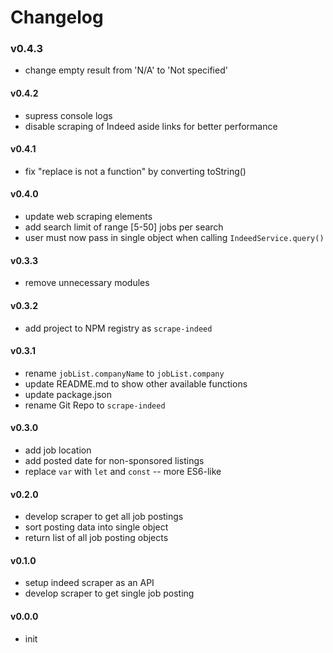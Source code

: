 Changelog
=========

### v0.4.3
- change empty result from 'N/A' to 'Not specified'

#### v0.4.2
- supress console logs
- disable scraping of Indeed aside links for better performance 

#### v0.4.1
- fix "replace is not a function" by converting toString()

#### v0.4.0
- update web scraping elements
- add search limit of range [5-50] jobs per search
- user must now pass in single object when calling `IndeedService.query()`

#### v0.3.3
- remove unnecessary modules 

#### v0.3.2
- add project to NPM registry as `scrape-indeed`

#### v0.3.1
- rename `jobList.companyName` to `jobList.company`
- update README.md to show other available functions
- update package.json
- rename Git Repo to `scrape-indeed`

#### v0.3.0
- add job location
- add posted date for non-sponsored listings
- replace `var` with `let` and `const` -- more ES6-like

#### v0.2.0
- develop scraper to get all job postings
- sort posting data into single object
- return list of all job posting objects

#### v0.1.0
- setup indeed scraper as an API
- develop scraper to get single job posting

#### v0.0.0
- init
